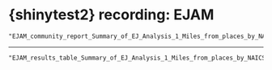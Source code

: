 # {shinytest2} recording: EJAM

    "EJAM_community_report_Summary_of_EJ_Analysis_1_Miles_from_places_by_NAICS.html"

---

    "EJAM_results_table_Summary_of_EJ_Analysis_1_Miles_from_places_by_NAICS.xlsx"

